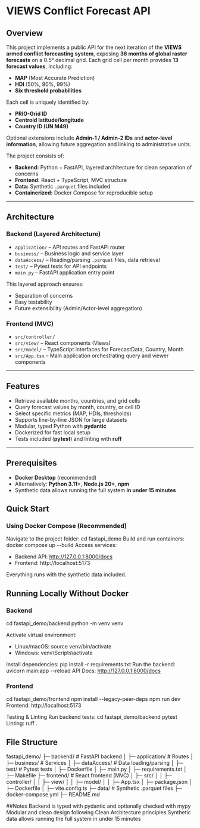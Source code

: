 # VIEWS Conflict Forecast API

## Overview

This project implements a public API for the next iteration of the **VIEWS armed conflict forecasting system**, exposing **36 months of global raster forecasts** on a 0.5° decimal grid. Each grid cell per month provides **13 forecast values**, including:

- **MAP** (Most Accurate Prediction)  
- **HDI** (50%, 90%, 99%)  
- **Six threshold probabilities**  

Each cell is uniquely identified by:

- **PRIO-Grid ID**  
- **Centroid latitude/longitude**  
- **Country ID (UN M49)**  

Optional extensions include **Admin-1 / Admin-2 IDs** and **actor-level information**, allowing future aggregation and linking to administrative units.

The project consists of:

- **Backend:** Python + FastAPI, layered architecture for clean separation of concerns  
- **Frontend:** React + TypeScript, MVC structure  
- **Data:** Synthetic `.parquet` files included  
- **Containerized:** Docker Compose for reproducible setup  

---

## Architecture

### Backend (Layered Architecture)

- `application/` – API routes and FastAPI router  
- `business/` – Business logic and service layer  
- `dataAccess/` – Reading/parsing `.parquet` files, data retrieval  
- `test/` – Pytest tests for API endpoints  
- `main.py` – FastAPI application entry point  

This layered approach ensures:

- Separation of concerns  
- Easy testability  
- Future extensibility (Admin/Actor-level aggregation)  

### Frontend (MVC)

- `src/controller/`  
- `src/view/` – React components (Views)  
- `src/model/` – TypeScript interfaces for ForecastData, Country, Month  
- `src/App.tsx` – Main application orchestrating query and viewer components  

---

## Features

- Retrieve available months, countries, and grid cells  
- Query forecast values by month, country, or cell ID  
- Select specific metrics (MAP, HDIs, thresholds)  
- Supports line-by-line JSON for large datasets  
- Modular, typed Python with **pydantic**  
- Dockerized for fast local setup  
- Tests included (**pytest**) and linting with **ruff**  

---

## Prerequisites

- **Docker Desktop** (recommended)  
- Alternatively: **Python 3.11+**, **Node.js 20+**, **npm**  
- Synthetic data allows running the full system **in under 15 minutes**


## Quick Start

### Using Docker Compose (Recommended)

Navigate to the project folder: cd fastapi_demo
Build and run containers: docker compose up --build
Access services:
- Backend API: http://127.0.0.1:8000/docs
- Frontend: http://localhost:5173

Everything runs with the synthetic data included.

## Running Locally Without Docker
### Backend

cd fastapi_demo/backend
python -m venv venv

Activate virtual environment:
- Linux/macOS: source venv/bin/activate
- Windows: venv\Scripts\activate

Install dependencies: pip install -r requirements.txt
Run the backend: uvicorn main:app --reload
API Docs: http://127.0.0.1:8000/docs

### Frontend

cd fastapi_demo/frontend
npm install --legacy-peer-deps
npm run dev
Frontend: http://localhost:5173

Testing & Linting
Run backend tests: cd fastapi_demo/backend
pytest
Linting:
ruff .


## File Structure

fastapi_demo/
├─ backend/             # FastAPI backend
│  ├─ application/     # Routes
│  ├─ business/        # Services
│  ├─ dataAccess/      # Data loading/parsing
│  ├─ test/            # Pytest tests
│  ├─ Dockerfile
│  ├─ main.py
│  ├─ requirements.txt
│  ├─ Makefile
├─ frontend/            # React frontend (MVC)
│  ├─ src/
│  │  ├─ controller/
│  │  ├─ view/
│  │  ├─ model/
│  │  ├─ App.tsx
│  ├─ package.json
│  ├─ Dockerfile
│  ├─ vite.config.ts
├─ data/                # Synthetic .parquet files
├─ docker-compose.yml
├─ README.md

##Notes
Backend is typed with pydantic and optionally checked with mypy
Modular and clean design following Clean Architecture principles
Synthetic data allows running the full system in under 15 minutes
